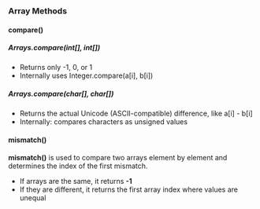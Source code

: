 ### Array Methods

#### compare()

##### Arrays.compare(int[], int[])
- Returns only -1, 0, or 1
- Internally uses Integer.compare(a[i], b[i])

##### Arrays.compare(char[], char[])
- Returns the actual Unicode (ASCII-compatible) difference, like a[i] - b[i]
- Internally: compares characters as unsigned values

#### mismatch()

**mismatch()** is used to compare two arrays element by element and determines the index of the first mismatch.
- If arrays are the same, it returns **-1**
- If they are different, it returns the first array index where values are unequal